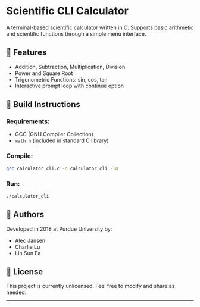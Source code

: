 # Scientific CLI Calculator

A terminal-based scientific calculator written in C. Supports basic arithmetic and scientific functions through a simple menu interface.

## 🧮 Features

* Addition, Subtraction, Multiplication, Division
* Power and Square Root
* Trigonometric Functions: sin, cos, tan
* Interactive prompt loop with continue option

## 🧱 Build Instructions

### Requirements:

* GCC (GNU Compiler Collection)
* `math.h` (included in standard C library)

### Compile:

```bash
gcc calculator_cli.c -o calculator_cli -lm
```

### Run:

```bash
./calculator_cli
```

## 👥 Authors

Developed in 2018 at Purdue University by:

* Alec Jansen
* Charlie Lu
* Lin Sun Fa

## 📄 License

This project is currently unlicensed. Feel free to modify and share as needed.

---
